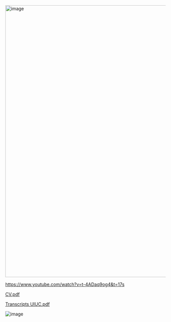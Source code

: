 <img width="1259" height="854" alt="image" src="https://github.com/user-attachments/assets/e09e72e5-f469-48c8-b67a-86a9f1137e23" />

https://www.youtube.com/watch?v=t-4ADaq9og4&t=17s


[CV.pdf](https://github.com/user-attachments/files/17247840/Resume.GL.-.2024.pdf)

[Transcripts UIUC.pdf](https://github.com/user-attachments/files/19130246/Transcripts.UIUC.pdf)

![image](https://github.com/user-attachments/assets/31d7e581-4242-4703-82d7-d0ac1ce82ebd)
